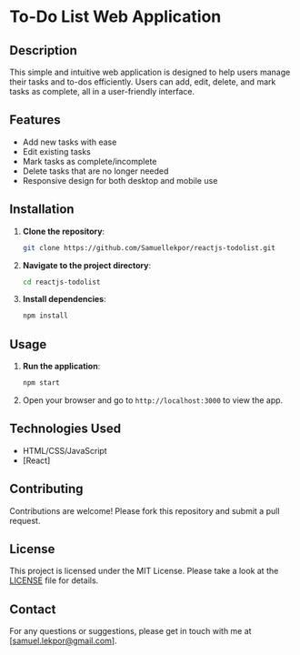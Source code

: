 # To-Do List Web Application

## Description

This simple and intuitive web application is designed to help users manage their tasks and to-dos efficiently. Users can add, edit, delete, and mark tasks as complete, all in a user-friendly interface.

## Features

- Add new tasks with ease
- Edit existing tasks
- Mark tasks as complete/incomplete
- Delete tasks that are no longer needed
- Responsive design for both desktop and mobile use

## Installation

1. **Clone the repository**:
   ```bash
   git clone https://github.com/Samuellekpor/reactjs-todolist.git
   ```
2. **Navigate to the project directory**:
   ```bash
   cd reactjs-todolist
   ```
3. **Install dependencies**:
   ```bash
   npm install
   ```

## Usage

1. **Run the application**:
   ```bash
   npm start
   ```
2. Open your browser and go to `http://localhost:3000` to view the app.

## Technologies Used

- HTML/CSS/JavaScript
- [React]

## Contributing

Contributions are welcome! Please fork this repository and submit a pull request.

## License

This project is licensed under the MIT License. Please take a look at the [LICENSE](LICENSE) file for details.

## Contact

For any questions or suggestions, please get in touch with me at [samuel.lekpor@gmail.com].
